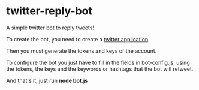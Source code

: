 # twitter-reply-bot
A simple twitter bot to reply tweets!


To create the bot, you need to create a [twitter application](https://apps.twitter.com/).

Then you must generate the tokens and keys of the account.

To configure the bot you just have to fill in the fields in bot-config.js, using the tokens, the keys and the keywords or hashtags that the bot will retweet.

And that's it, just run **node bot.js**

